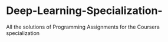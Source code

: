 # Deep-Learning-Specialization-
All the solutions of Programming Assignments for the Coursera specialization
